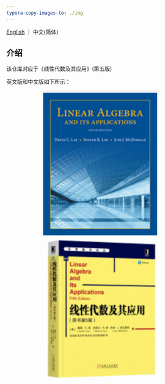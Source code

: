 ```yaml
---
typora-copy-images-to: ./img
---
```


[English](README.md) ｜ 中文(简体)

## 介绍

该仓库对应于《线性代数及其应用》(第五版)

英文版和中文版如下所示：



<center class="half">
    <img src="img/image-20230118132720852.png" width="300"/>&nbsp;&nbsp;&nbsp;
    <img src="img/image-20230118132203188.png" width="300"/>
</center>
















